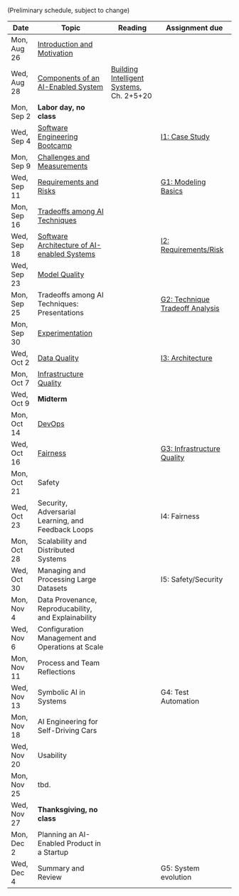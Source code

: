
(Preliminary schedule, subject to change)

| Date  | Topic | Reading | Assignment due |
| -     | -     | -       | -              |
| Mon, Aug 26 | [Introduction and Motivation](https://ckaestne.github.io/seai/slides/01_introduction_and_motivation/intro.html) |   |   |
| Wed, Aug 28 | [Components of an AI-Enabled System](https://ckaestne.github.io/seai/slides/02_components/components.html)  | [Building Intelligent Systems](https://www.buildingintelligentsystems.com/), Ch. 2+5+20  |   |
| Mon, Sep 2  | **Labor day, no class** |   |   |
| Wed, Sep 4  | [Software Engineering Bootcamp](https://ckaestne.github.io/seai/slides/03_se_bootcamp/se.html)   | <!-- [Software Engineering for the 21st Century](http://ra.adm.cs.cmu.edu/anon/usr0/anon/usr/ftp/isri2005/CMU-ISRI-05-108.pdf) -->  | [I1: Case Study](https://github.com/ckaestne/seai/tree/master/assignments/01_case_study/assignment01.md)  |
| Mon, Sep 9  | [Challenges and Measurements](https://ckaestne.github.io/seai/slides/04_challenges/challenges.html)   |   |   |
| Wed, Sep 11 | [Requirements and Risks](https://ckaestne.github.io/seai/slides/05_requirements/requirements.html)  |   | [G1: Modeling Basics](https://github.com/ckaestne/seai/blob/master/assignments/G1_modeling_basics/assignment02.md) |
| Mon, Sep 16 | [Tradeoffs among AI Techniques](https://ckaestne.github.io/seai/slides/06_tradeoffs/tradeoffs.html#/)   |   |   |
| Wed, Sep 18 |  [Software Architecture of AI-enabled Systems](https://ckaestne.github.io/seai/slides/07_architecture/architecture.html) | <!-- [Software architecture in practice](https://www.oreilly.com/library/view/software-architecture-in/9780132942799/?ar), Ch. 1 + [Building Intelligent Systems](https://www.buildingintelligentsystems.com/), Ch. 13 --> |  [I2: Requirements/Risk](https://github.com/ckaestne/seai/blob/master/assignments/I2_requirements_risks/assignment03.md) |
| Wed, Sep 23 | [Model Quality](https://ckaestne.github.io/seai/slides/08_model_quality/modelquality.html)   |   |   |
| Mon, Sep 25 | Tradeoffs among AI Techniques: Presentations    |   | [G2: Technique Tradeoff Analysis](https://github.com/ckaestne/seai/blob/master/assignments/G2_tradeoffs/assignment04.md) |
| Mon, Sep 30 | [Experimentation](https://ckaestne.github.io/seai/slides/09_experimentation/experimentation.html) |   |   |
| Wed, Oct 2  | [Data Quality](https://ckaestne.github.io/seai/slides/10_data_quality/dataquality.html)    |   | [I3: Architecture](https://github.com/ckaestne/seai/blob/master/assignments/I3_architecture/assignment05.md)  |
| Mon, Oct 7  | [Infrastructure Quality](https://ckaestne.github.io/seai/slides/11_infrastructurequality/testing.html)  |   |   |
| Wed, Oct 9  |  **Midterm**   |   |  |
| Mon, Oct 14 | [DevOps](https://ckaestne.github.io/seai/slides/12_devops/devops.html)  |   |    |
| Wed, Oct 16 | [Fairness](https://ckaestne.github.io/seai/slides/13_fairness/fairness.html)  |   | [G3: Infrastructure Quality](https://github.com/ckaestne/seai/blob/master/assignments/G3_quality/assignment06.md) |
| Mon, Oct 21 | Safety  |   |   |
| Wed, Oct 23 | Security, Adversarial Learning, and Feedback Loops  |   | I4: Fairness |
| Mon, Oct 28 | Scalability and Distributed Systems     |   |   |
| Wed, Oct 30 | Managing and Processing Large Datasets  |   | I5: Safety/Security  |
| Mon, Nov 4  | Data Provenance, Reproducability, and Explainability    |   |   |
| Wed, Nov 6  | Configuration Management and Operations at Scale    |   |   |
| Mon, Nov 11 | Process and Team Reflections    |   |   |
| Wed, Nov 13 | Symbolic AI in Systems  |   | G4: Test Automation  |
| Mon, Nov 18 | AI Engineering for Self-Driving Cars    |   |   |
| Wed, Nov 20 | Usability   |   |   |
| Mon, Nov 25 | tbd. |   | |
| Wed, Nov 27 | **Thanksgiving, no class**    |   | |
| Mon, Dec 2  | Planning an AI-Enabled Product in a Startup |   |   |
| Wed, Dec 4  | Summary and Review  |  | G5: System evolution |

